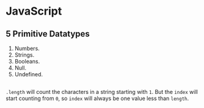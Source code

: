 # JavaScript

## 5 Primitive Datatypes

1. Numbers.
2. Strings.
3. Booleans.
4. Null.
5. Undefined.

## 

`.length` will count the characters in a string starting with `1`. But the `index` will start counting from `0`, so `index` will always be one value less than `length`.
